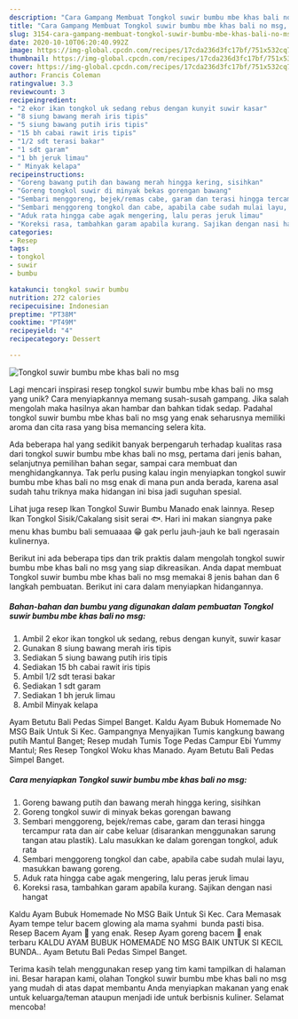 ```yaml
---
description: "Cara Gampang Membuat Tongkol suwir bumbu mbe khas bali no msg, Enak"
title: "Cara Gampang Membuat Tongkol suwir bumbu mbe khas bali no msg, Enak"
slug: 3154-cara-gampang-membuat-tongkol-suwir-bumbu-mbe-khas-bali-no-msg-enak
date: 2020-10-10T06:20:40.992Z
image: https://img-global.cpcdn.com/recipes/17cda236d3fc17bf/751x532cq70/tongkol-suwir-bumbu-mbe-khas-bali-no-msg-foto-resep-utama.jpg
thumbnail: https://img-global.cpcdn.com/recipes/17cda236d3fc17bf/751x532cq70/tongkol-suwir-bumbu-mbe-khas-bali-no-msg-foto-resep-utama.jpg
cover: https://img-global.cpcdn.com/recipes/17cda236d3fc17bf/751x532cq70/tongkol-suwir-bumbu-mbe-khas-bali-no-msg-foto-resep-utama.jpg
author: Francis Coleman
ratingvalue: 3.3
reviewcount: 3
recipeingredient:
- "2 ekor ikan tongkol uk sedang rebus dengan kunyit suwir kasar"
- "8 siung bawang merah iris tipis"
- "5 siung bawang putih iris tipis"
- "15 bh cabai rawit iris tipis"
- "1/2 sdt terasi bakar"
- "1 sdt garam"
- "1 bh jeruk limau"
- " Minyak kelapa"
recipeinstructions:
- "Goreng bawang putih dan bawang merah hingga kering, sisihkan"
- "Goreng tongkol suwir di minyak bekas gorengan bawang"
- "Sembari menggoreng, bejek/remas cabe, garam dan terasi hingga tercampur rata dan air cabe keluar (disarankan menggunakan sarung tangan atau plastik). Lalu masukkan ke dalam gorengan tongkol, aduk rata"
- "Sembari menggoreng tongkol dan cabe, apabila cabe sudah mulai layu, masukkan bawang goreng."
- "Aduk rata hingga cabe agak mengering, lalu peras jeruk limau"
- "Koreksi rasa, tambahkan garam apabila kurang. Sajikan dengan nasi hangat"
categories:
- Resep
tags:
- tongkol
- suwir
- bumbu

katakunci: tongkol suwir bumbu 
nutrition: 272 calories
recipecuisine: Indonesian
preptime: "PT38M"
cooktime: "PT49M"
recipeyield: "4"
recipecategory: Dessert

---
```



![Tongkol suwir bumbu mbe khas bali no msg](https://img-global.cpcdn.com/recipes/17cda236d3fc17bf/751x532cq70/tongkol-suwir-bumbu-mbe-khas-bali-no-msg-foto-resep-utama.jpg)

Lagi mencari inspirasi resep tongkol suwir bumbu mbe khas bali no msg yang unik? Cara menyiapkannya memang susah-susah gampang. Jika salah mengolah maka hasilnya akan hambar dan bahkan tidak sedap. Padahal tongkol suwir bumbu mbe khas bali no msg yang enak seharusnya memiliki aroma dan cita rasa yang bisa memancing selera kita.

Ada beberapa hal yang sedikit banyak berpengaruh terhadap kualitas rasa dari tongkol suwir bumbu mbe khas bali no msg, pertama dari jenis bahan, selanjutnya pemilihan bahan segar, sampai cara membuat dan menghidangkannya. Tak perlu pusing kalau ingin menyiapkan tongkol suwir bumbu mbe khas bali no msg enak di mana pun anda berada, karena asal sudah tahu triknya maka hidangan ini bisa jadi suguhan spesial.

Lihat juga resep Ikan Tongkol Suwir Bumbu Manado enak lainnya. Resep Ikan Tongkol Sisik/Cakalang sisit serai 🐟. Hari ini makan siangnya pake menu khas bumbu bali semuaaaa 😁 gak perlu jauh-jauh ke bali ngerasain kulinernya.


Berikut ini ada beberapa tips dan trik praktis dalam mengolah tongkol suwir bumbu mbe khas bali no msg yang siap dikreasikan. Anda dapat membuat Tongkol suwir bumbu mbe khas bali no msg memakai 8 jenis bahan dan 6 langkah pembuatan. Berikut ini cara dalam menyiapkan hidangannya.

<!--inarticleads1-->

##### Bahan-bahan dan bumbu yang digunakan dalam pembuatan Tongkol suwir bumbu mbe khas bali no msg:

1. Ambil 2 ekor ikan tongkol uk sedang, rebus dengan kunyit, suwir kasar
1. Gunakan 8 siung bawang merah iris tipis
1. Sediakan 5 siung bawang putih iris tipis
1. Sediakan 15 bh cabai rawit iris tipis
1. Ambil 1/2 sdt terasi bakar
1. Sediakan 1 sdt garam
1. Sediakan 1 bh jeruk limau
1. Ambil  Minyak kelapa


Ayam Betutu Bali Pedas Simpel Banget. Kaldu Ayam Bubuk Homemade No MSG Baik Untuk Si Kec. Gampangnya Menyajikan Tumis kangkung bawang putih Mantul Banget; Resep mudah Tumis Toge Pedas Campur Ebi Yummy Mantul; Res Resep Tongkol Woku khas Manado. Ayam Betutu Bali Pedas Simpel Banget. 

<!--inarticleads2-->

##### Cara menyiapkan Tongkol suwir bumbu mbe khas bali no msg:

1. Goreng bawang putih dan bawang merah hingga kering, sisihkan
1. Goreng tongkol suwir di minyak bekas gorengan bawang
1. Sembari menggoreng, bejek/remas cabe, garam dan terasi hingga tercampur rata dan air cabe keluar (disarankan menggunakan sarung tangan atau plastik). Lalu masukkan ke dalam gorengan tongkol, aduk rata
1. Sembari menggoreng tongkol dan cabe, apabila cabe sudah mulai layu, masukkan bawang goreng.
1. Aduk rata hingga cabe agak mengering, lalu peras jeruk limau
1. Koreksi rasa, tambahkan garam apabila kurang. Sajikan dengan nasi hangat


Kaldu Ayam Bubuk Homemade No MSG Baik Untuk Si Kec. Cara Memasak Ayam tempe telur bacem glowing ala mama syahmi ️ bunda pasti bisa. Resep Bacem Ayam 🍮 yang enak. Resep Ayam goreng bacem 🍮 enak terbaru KALDU AYAM BUBUK HOMEMADE NO MSG BAIK UNTUK SI KECIL BUNDA.. Ayam Betutu Bali Pedas Simpel Banget. 

Terima kasih telah menggunakan resep yang tim kami tampilkan di halaman ini. Besar harapan kami, olahan Tongkol suwir bumbu mbe khas bali no msg yang mudah di atas dapat membantu Anda menyiapkan makanan yang enak untuk keluarga/teman ataupun menjadi ide untuk berbisnis kuliner. Selamat mencoba!
